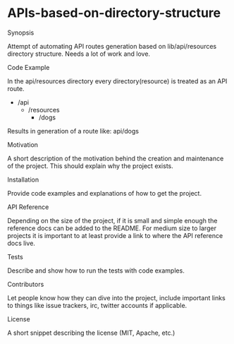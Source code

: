 # APIs-based-on-directory-structure

Synopsis

Attempt of automating API routes generation based on lib/api/resources directory structure. Needs a lot of work and love.

Code Example

In the api/resources directory every directory(resource) is treated as an API route.

* /api
  * /resources
    * /dogs

Results in generation of a route like: api/dogs




Motivation

A short description of the motivation behind the creation and maintenance of the project. This should explain why the project exists.

Installation

Provide code examples and explanations of how to get the project.

API Reference

Depending on the size of the project, if it is small and simple enough the reference docs can be added to the README. For medium size to larger projects it is important to at least provide a link to where the API reference docs live.

Tests

Describe and show how to run the tests with code examples.

Contributors

Let people know how they can dive into the project, include important links to things like issue trackers, irc, twitter accounts if applicable.

License

A short snippet describing the license (MIT, Apache, etc.)

          
